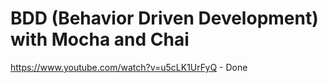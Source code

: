 # BDD (Behavior Driven Development) with Mocha and Chai
https://www.youtube.com/watch?v=u5cLK1UrFyQ - Done

